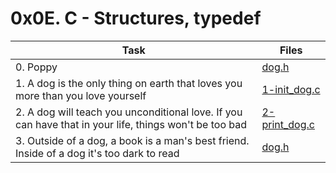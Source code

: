 # 0x0E. C - Structures, typedef

|Task|Files|
|----|-----|
|0. Poppy|[dog.h](./dog.h)|
|1. A dog is the only thing on earth that loves you more than you love yourself|[1-init_dog.c](./1-init_dog.c)|
|2. A dog will teach you unconditional love. If you can have that in your life, things won't be too bad|[2-print_dog.c](./2-print_dog.c)|
|3. Outside of a dog, a book is a man's best friend. Inside of a dog it's too dark to read|[dog.h](./dog.h)|

